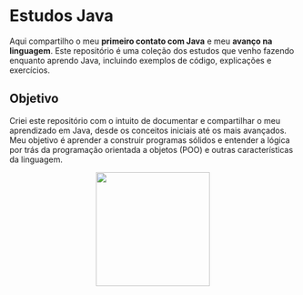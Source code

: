 # Estudos Java

Aqui compartilho o meu **primeiro contato com Java** e meu **avanço na linguagem**. Este repositório é uma coleção dos estudos que venho fazendo enquanto aprendo Java, incluindo exemplos de código, explicações e exercícios.

## Objetivo

Criei este repositório com o intuito de documentar e compartilhar o meu aprendizado em Java, desde os conceitos iniciais até os mais avançados. Meu objetivo é aprender a construir programas sólidos e entender a lógica por trás da programação orientada a objetos (POO) e outras características da linguagem.

<div align="center">
    <img src="https://github.com/user-attachments/assets/0d7966a0-9c86-4f09-8fed-cc3ce81d6653" width="200" />
</div>
